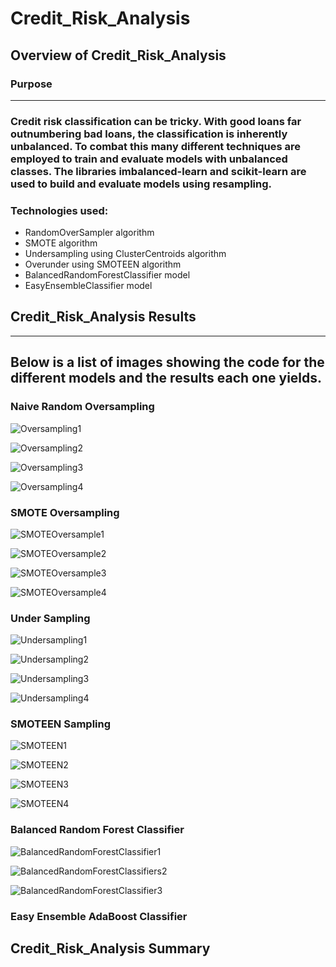 # Credit_Risk_Analysis

## Overview of Credit_Risk_Analysis
### Purpose
___

### Credit risk classification can be tricky. With good loans far outnumbering bad loans, the classification is inherently unbalanced. To combat this many different techniques are employed to train and evaluate models with unbalanced classes. The libraries imbalanced-learn and scikit-learn are used to build and evaluate models using resampling. 
### Technologies used:
  * RandomOverSampler algorithm
  * SMOTE algorithm
  * Undersampling using ClusterCentroids algorithm
  * Overunder using SMOTEEN algorithm
  * BalancedRandomForestClassifier model
  * EasyEnsembleClassifier model

## Credit_Risk_Analysis Results
___
### 

## Below is a list of images showing the code for the different models and the results each one yields.
### Naive Random Oversampling

![Oversampling1](https://user-images.githubusercontent.com/89947873/153102368-0d7e6bbc-77d9-4fb9-a16f-3ad83fe0e0c2.png)

![Oversampling2](https://user-images.githubusercontent.com/89947873/153102378-84bb8051-7e33-41d1-b3b6-c148e49285af.png)

![Oversampling3](https://user-images.githubusercontent.com/89947873/153102383-6e196e8f-211c-4c5b-875c-1b8a38a04a42.png)

![Oversampling4](https://user-images.githubusercontent.com/89947873/153102389-35a94c74-150e-48a7-a1e2-b3974f1b7e50.png)

### SMOTE Oversampling

![SMOTEOversample1](https://user-images.githubusercontent.com/89947873/153103002-beab3fb3-18d5-4640-926a-5392a8ffe305.png)

![SMOTEOversample2](https://user-images.githubusercontent.com/89947873/153103009-9df26fb3-afa4-4414-9a5e-db7cd5e90810.png)

![SMOTEOversample3](https://user-images.githubusercontent.com/89947873/153103016-848c23e7-60d2-46bf-a48c-2bfa72e67a7c.png)

![SMOTEOversample4](https://user-images.githubusercontent.com/89947873/153103030-cab6e60d-4637-4d48-b112-e65d63e7ff9d.png)

### Under Sampling

![Undersampling1](https://user-images.githubusercontent.com/89947873/153103514-02c8ee70-691e-40c3-a306-5a90472f7358.png)

![Undersampling2](https://user-images.githubusercontent.com/89947873/153103524-9247f080-ddd3-4222-89c5-d3de9d7992fe.png)

![Undersampling3](https://user-images.githubusercontent.com/89947873/153103531-a7b9d39d-b972-41cf-ab52-4e77d6d3b866.png)

![Undersampling4](https://user-images.githubusercontent.com/89947873/153103539-0e1624db-a0cc-4556-b4ee-7bf102e0abd8.png)

### SMOTEEN Sampling

![SMOTEEN1](https://user-images.githubusercontent.com/89947873/153103866-d47f253d-d894-42b5-b6fc-6d2631fb62bc.png)

![SMOTEEN2](https://user-images.githubusercontent.com/89947873/153103873-d8be7a3c-5d7d-444d-8b31-7a16ac54d4f2.png)

![SMOTEEN3](https://user-images.githubusercontent.com/89947873/153103878-367e43c9-86ba-46d9-9768-68a842cb9a1a.png)

![SMOTEEN4](https://user-images.githubusercontent.com/89947873/153103882-31c20520-cd44-4832-a700-0908fb182429.png)

### Balanced Random Forest Classifier

![BalancedRandomForestClassifier1](https://user-images.githubusercontent.com/89947873/153104247-77b6e98f-4ac0-4473-8cdd-ce5ed14a9e64.png)

![BalancedRandomForestClassifiers2](https://user-images.githubusercontent.com/89947873/153104261-c84123e1-fcda-4e7c-a9d8-416a9f1f2da9.png)

![BalancedRandomForestClassifier3](https://user-images.githubusercontent.com/89947873/153104266-547bc974-0810-4a0c-ad63-5e9809dcad2a.png)

### Easy Ensemble AdaBoost Classifier

## Credit_Risk_Analysis Summary
### 
